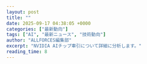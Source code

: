 ```yaml
---
layout: post
title: ""
date: 2025-09-17 04:38:05 +0000
categories: ["最新動向"]
tags: ["AI", "最新ニュース", "技術動向"]
author: "ALLFORCES編集部"
excerpt: "NVIDIA AIチップ牽引について詳細に分析します。"
reading_time: 8
---
```



